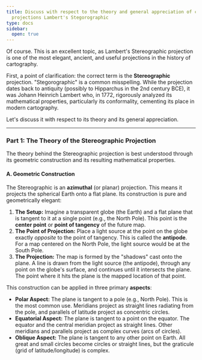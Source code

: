 ```yaml
---
title: Discuss with respect to the theory and general appreciation of cartographical
  projections Lambert's Stegorographic
type: docs
sidebar:
  open: true
---
```


Of course. This is an excellent topic, as Lambert's Stereographic projection is one of the most elegant, ancient, and useful projections in the history of cartography.

First, a point of clarification: the correct term is the **Stereographic** projection. "Stegorographic" is a common misspelling. While the projection dates back to antiquity (possibly to Hipparchus in the 2nd century BCE), it was Johann Heinrich Lambert who, in 1772, rigorously analyzed its mathematical properties, particularly its conformality, cementing its place in modern cartography.

Let's discuss it with respect to its theory and its general appreciation.

---

### Part 1: The Theory of the Stereographic Projection

The theory behind the Stereographic projection is best understood through its geometric construction and its resulting mathematical properties.

#### A. Geometric Construction

The Stereographic is an **azimuthal** (or planar) projection. This means it projects the spherical Earth onto a flat plane. Its construction is pure and geometrically elegant:

1.  **The Setup:** Imagine a transparent globe (the Earth) and a flat plane that is tangent to it at a single point (e.g., the North Pole). This point is the **center point** or **point of tangency** of the future map.
2.  **The Point of Projection:** Place a light source at the point on the globe exactly *opposite* to the point of tangency. This is called the **antipode**. For a map centered on the North Pole, the light source would be at the South Pole.
3.  **The Projection:** The map is formed by the "shadows" cast onto the plane. A line is drawn from the light source (the antipode), through any point on the globe's surface, and continues until it intersects the plane. The point where it hits the plane is the mapped location of that point.

This construction can be applied in three primary **aspects**:

*   **Polar Aspect:** The plane is tangent to a pole (e.g., North Pole). This is the most common use. Meridians project as straight lines radiating from the pole, and parallels of latitude project as concentric circles.
*   **Equatorial Aspect:** The plane is tangent to a point on the equator. The equator and the central meridian project as straight lines. Other meridians and parallels project as complex curves (arcs of circles).
*   **Oblique Aspect:** The plane is tangent to any other point on Earth. All great and small circles become circles or straight lines, but the graticule (grid of latitude/longitude) is complex.

